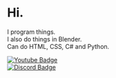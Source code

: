 # Hi.
I program things.  
I also do things in Blender.  
Can do HTML, CSS, C# and Python.

<div id="badges">
  <a href="https://www.youtube.com/@imschokolade">
    <img src="https://img.shields.io/badge/YouTube-red?style=for-the-badge&logo=youtube&logoColor=white" alt="Youtube Badge"/>
  </a>
  <br>
  <a href="https://discord.com/users/778614884882972722">
    <img src="https://img.shields.io/badge/Discord-5865f2?style=for-the-badge&logo=discord&logoColor=white" alt="Discord Badge"/>
  </a>
</div>
